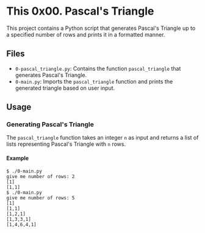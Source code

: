 # This 0x00. Pascal's Triangle

This project contains a Python script that generates Pascal's Triangle up to a specified number of rows and prints it in a formatted manner.

## Files

- `0-pascal_triangle.py`: Contains the function `pascal_triangle` that generates Pascal's Triangle.
- `0-main.py`: Imports the `pascal_triangle` function and prints the generated triangle based on user input.

## Usage

### Generating Pascal's Triangle

The `pascal_triangle` function takes an integer `n` as input and returns a list of lists representing Pascal's Triangle with `n` rows.

#### Example

```pash
$ ./0-main.py
give me number of rows: 2
[1]
[1,1]
$ ./0-main.py
give me number of rows: 5
[1]
[1,1]
[1,2,1]
[1,3,3,1]
[1,4,6,4,1]
```
